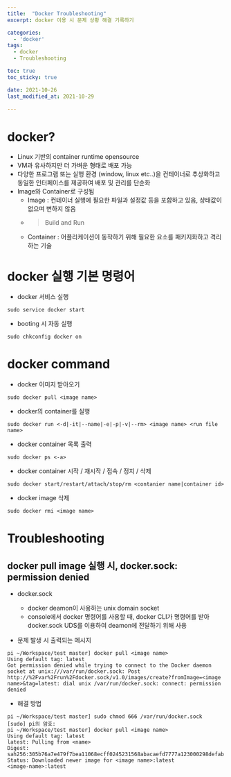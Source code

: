 ```yaml
---
title:  "Docker Troubleshooting"
excerpt: docker 이용 시 문제 상황 해결 기록하기

categories:
  - 'docker'
tags:
  - docker
  - Troubleshooting

toc: true
toc_sticky: true

date: 2021-10-26
last_modified_at: 2021-10-29

---
```



# docker? 

* Linux 기반의 container runtime opensource
* VM과 유사하지만 더 가벼운 형태로 배포 가능
* 다양한 프로그램 또는 실행 환경 (window, linux etc..)을 컨테이너로 추상화하고 동일한 인터페이스를 제공하여 배포 및 관리를 단순화
* Image와 Container로 구성됨
  + Image : 컨테이너 실행에 필요한 파일과 설정값 등을 포함하고 있음, 상태값이 없으며 변하지 않음
  + > Build and Run
  + Container : 어플리케이션이 동작하기 위해 필요한 요소를 패키지화하고 격리하는 기술

# docker 실행 기본 명령어

* docker 서비스 실행

```
sudo service docker start
```

* booting 시 자동 실행

```
sudo chkconfig docker on
```

# docker command

* docker 이미지 받아오기

```
sudo docker pull <image name>
```

* docker의 container를 실행

```
sudo docker run <-d|-it|--name|-e|-p|-v|--rm> <image name> <run file name>
```

* docker container 목록 출력

```
sudo docker ps <-a>
```

* docker container 시작 / 재시작 / 접속 / 정지 / 삭제

```
sudo docker start/restart/attach/stop/rm <contanier name|container id>
```

* docker image 삭제

```
sudo docker rmi <image name>
```

# Troubleshooting

## docker pull image 실행 시, docker.sock: permission denied

* docker.sock
  + docker deamon이 사용하는 unix domain socket
  + console에서 docker 명령어를 사용할 때, docker CLI가 명령어를 받아 docker.sock UDS를 이용하여 deamon에 전달하기 위해 사용

* 문제 발생 시 출력되는 메시지

```
pi ~/Workspace/test master] docker pull <image name>
Using default tag: latest
Got permission denied while trying to connect to the Docker daemon socket at unix:///var/run/docker.sock: Post http://%2Fvar%2Frun%2Fdocker.sock/v1.0/images/create?fromImage=<image name>&tag=latest: dial unix /var/run/docker.sock: connect: permission denied
```

* 해결 방법

```
pi ~/Workspace/test master] sudo chmod 666 /var/run/docker.sock
[sudo] pi의 암호:
pi ~/Workspace/test master] docker pull <image name>
Using default tag: latest
latest: Pulling from <name>
Digest: sah256:305b76a7e479f7bea11068ecff0245231568abacaefd7777a123000298defab
Status: Downloaded newer image for <image name>:latest
<image-name>:latest
```